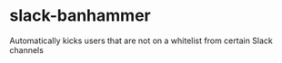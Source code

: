 # slack-banhammer
Automatically kicks users that are not on a whitelist from certain Slack channels

